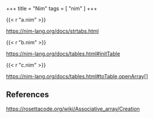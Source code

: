 +++
title = "Nim"
tags = [ "nim" ]
+++

{{< r "a.nim" >}}

<https://nim-lang.org/docs/strtabs.html>

{{< r "b.nim" >}}

<https://nim-lang.org/docs/tables.html#initTable>

{{< r "c.nim" >}}

<https://nim-lang.org/docs/tables.html#toTable,openArray[]>

## References

<https://rosettacode.org/wiki/Associative_array/Creation>
